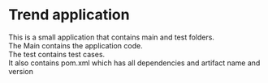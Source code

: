 # Trend application

This is a small application that contains main and test folders.  
The Main contains the application code.  
The test contains test cases.  
It also contains pom.xml which has all dependencies and artifact name and version
